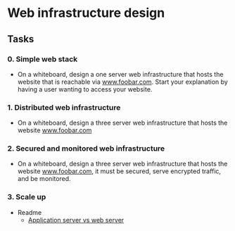 # Web infrastructure design

## Tasks
### 0. Simple web stack
- On a whiteboard, design a one server web infrastructure that hosts the website that is reachable via www.foobar.com. Start your explanation by having a user wanting to access your website.

### 1. Distributed web infrastructure
- On a whiteboard, design a three server web infrastructure that hosts the website www.foobar.com

### 2. Secured and monitored web infrastructure
- On a whiteboard, design a three server web infrastructure that hosts the website www.foobar.com, it must be secured, serve encrypted traffic, and be monitored.

### 3. Scale up
- Readme
	* [Application server vs web server](https://alx-intranet.hbtn.io/rltoken/toFi_SdFHyi2MaELB8ekqw)

